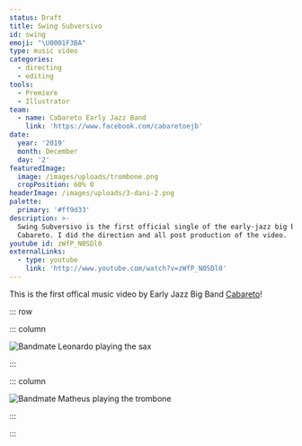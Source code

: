 ```yaml
---
status: Draft
title: Swing Subversivo
id: swing
emoji: "\U0001F3BA"
type: music video
categories:
  - directing
  - editing
tools:
  - Premiere
  - Illustrator
team:
  - name: Cabareto Early Jazz Band
    link: 'https://www.facebook.com/cabaretoejb'
date:
  year: '2019'
  month: December
  day: '2'
featuredImage:
  image: /images/uploads/trombone.png
  cropPosition: 60% 0
headerImage: /images/uploads/3-dani-2.png
palette:
  primary: '#ff9d33'
description: >-
  Swing Subversivo is the first official single of the early-jazz big band
  Cabareto. I did the direction and all post production of the video.
youtube id: zWfP_N0SDl0
externalLinks:
  - type: youtube
    link: 'http://www.youtube.com/watch?v=zWfP_N0SDl0'
---
```


This is the first offical music video by Early Jazz Big Band [Cabareto](https://www.facebook.com/cabaretoejb)!

::: row

::: column

![Bandmate Leonardo playing the sax](/images/uploads/sax.png 'Bandmate Leonardo playing the sax')

:::

::: column

![Bandmate Matheus playing the trombone](/images/uploads/trombone.png 'Bandmate Matheus playing the trombone')

:::

:::
